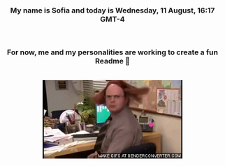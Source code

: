 


<div align="center">
<h3 >My name is Sofia and today is Wednesday, 11 August, 16:17 GMT-4</h3><br>
<h3 >For now, me and my personalities are working to create a fun Readme 👋
</h3><br>
<img src='img/dwight.gif' alt='working...'/>
</div>
